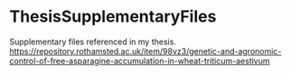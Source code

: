 # ThesisSupplementaryFiles
Supplementary files referenced in my thesis. https://repository.rothamsted.ac.uk/item/98vz3/genetic-and-agronomic-control-of-free-asparagine-accumulation-in-wheat-triticum-aestivum
